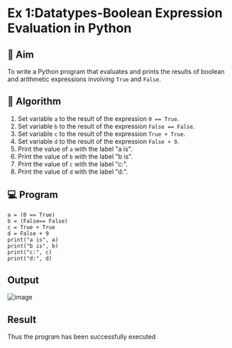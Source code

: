
# Ex 1:Datatypes-Boolean Expression Evaluation in Python

## 🎯 Aim
To write a Python program that evaluates and prints the results of boolean and arithmetic expressions involving `True` and `False`.

## 🧠 Algorithm
1. Set variable `a` to the result of the expression `0 == True`.
2. Set variable `b` to the result of the expression `False == False`.
3. Set variable `c` to the result of the expression `True + True`.
4. Set variable `d` to the result of the expression `False + 9`.
5. Print the value of `a` with the label "a is".
6. Print the value of `b` with the label "b is".
7. Print the value of `c` with the label "c:".
8. Print the value of `d` with the label "d:".

## 💻 Program
```
a = (0 == True) 
b = (False== False) 
c = True + True 
d = False + 9 
print("a is", a) 
print("b is", b) 
print("c:", c) 
print("d:", d)
```

## Output
![image](https://github.com/user-attachments/assets/1ac32cd8-ac18-4d02-8916-4cb854d629ef)
## Result
Thus the program has been successfully executed
